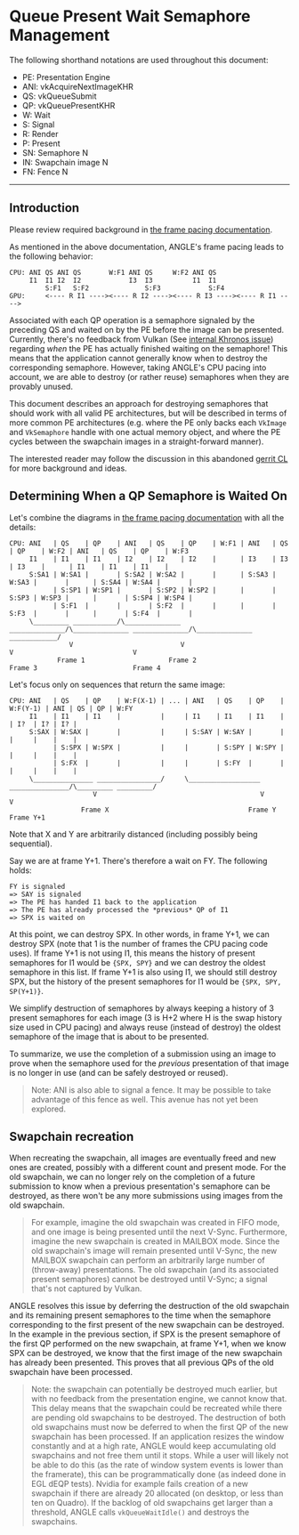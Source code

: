 # Queue Present Wait Semaphore Management

The following shorthand notations are used throughout this document:

- PE: Presentation Engine
- ANI: vkAcquireNextImageKHR
- QS: vkQueueSubmit
- QP: vkQueuePresentKHR
- W: Wait
- S: Signal
- R: Render
- P: Present
- SN: Semaphore N
- IN: Swapchain image N
- FN: Fence N

---

## Introduction

Please review required background in [the frame pacing documentation][FramePacing].

As mentioned in the above documentation, ANGLE's frame pacing leads to the following behavior:

```
CPU: ANI QS ANI QS       W:F1 ANI QS     W:F2 ANI QS
     I1  I1 I2  I2            I3  I3          I1  I1
         S:F1   S:F2              S:F3            S:F4
GPU:     <---- R I1 ----><---- R I2 ----><---- R I3 ----><---- R I1 ---->
```

Associated with each QP operation is a semaphore signaled by the preceding QS and waited on by the
PE before the image can be presented.  Currently, there's no feedback from Vulkan (See [internal
Khronos issue][VulkanIssue1060]) regarding _when_ the PE has actually finished waiting on the
semaphore!  This means that the application cannot generally know when to destroy the corresponding
semaphore.  However, taking ANGLE's CPU pacing into account, we are able to destroy (or rather
reuse) semaphores when they are provably unused.

This document describes an approach for destroying semaphores that should work with all valid PE
architectures, but will be described in terms of more common PE architectures (e.g. where the PE
only backs each `VkImage` and `VkSemaphore` handle with one actual memory object, and where the PE
cycles between the swapchain images in a straight-forward manner).

The interested reader may follow the discussion in this abandoned [gerrit CL][CL1757018] for more
background and ideas.

[FramePacing]: FramePacing.md
[VulkanIssue1060]: https://gitlab.khronos.org/vulkan/vulkan/issues/1060
[CL1757018]: https://chromium-review.googlesource.com/c/angle/angle/+/1757018

## Determining When a QP Semaphore is Waited On

Let's combine the diagrams in [the frame pacing documentation][FramePacing] with all the details:

    CPU: ANI   | QS    | QP    | ANI   | QS    | QP    | W:F1 | ANI   | QS    | QP    | W:F2 | ANI   | QS    | QP    | W:F3
         I1    | I1    | I1    | I2    | I2    | I2    |      | I3    | I3    | I3    |      | I1    | I1    | I1    |
         S:SA1 | W:SA1 |       | S:SA2 | W:SA2 |       |      | S:SA3 | W:SA3 |       |      | S:SA4 | W:SA4 |       |
               | S:SP1 | W:SP1 |       | S:SP2 | W:SP2 |      |       | S:SP3 | W:SP3 |      |       | S:SP4 | W:SP4 |
               | S:F1  |       |       | S:F2  |       |      |       | S:F3  |       |      |       | S:F4  |       |
         \_________ ___________/\______________ ______________/\______________ ______________/\______________ ____________/
                   V                           V                              V                              V
                Frame 1                     Frame 2                        Frame 3                        Frame 4

Let's focus only on sequences that return the same image:

    CPU: ANI   | QS    | QP    | W:F(X-1) | ... | ANI   | QS    | QP    | W:F(Y-1) | ANI | QS | QP | W:FY
         I1    | I1    | I1    |          |     | I1    | I1    | I1    |          | I?  | I? | I? |
         S:SAX | W:SAX |       |          |     | S:SAY | W:SAY |       |          |     |    |    |
               | S:SPX | W:SPX |          |     |       | S:SPY | W:SPY |          |     |    |    |
               | S:FX  |       |          |     |       | S:FY  |       |          |     |    |    |
         \_______________ ________________/     \__________________ _______________/\_________ _________/
                         V                                         V                          V
                      Frame X                                   Frame Y                   Frame Y+1

Note that X and Y are arbitrarily distanced (including possibly being sequential).

Say we are at frame Y+1.  There's therefore a wait on FY.  The following holds:

    FY is signaled
    => SAY is signaled
    => The PE has handed I1 back to the application
    => The PE has already processed the *previous* QP of I1
    => SPX is waited on

At this point, we can destroy SPX.  In other words, in frame Y+1, we can destroy SPX (note that 1 is
the number of frames the CPU pacing code uses).  If frame Y+1 is not using I1, this means the
history of present semaphores for I1 would be `{SPX, SPY}` and we can destroy the oldest
semaphore in this list.  If frame Y+1 is also using I1, we should still destroy SPX, but the history
of the present semaphores for I1 would be `{SPX, SPY, SP(Y+1)}`.

We simplify destruction of semaphores by always keeping a history of 3 present semaphores for each
image (3 is H+2 where H is the swap history size used in CPU pacing) and always reuse (instead of
destroy) the oldest semaphore of the image that is about to be presented.

To summarize, we use the completion of a submission using an image to prove when the semaphore used
for the *previous* presentation of that image is no longer in use (and can be safely destroyed or
reused).

> Note: ANI is also able to signal a fence.  It may be possible to take advantage of this fence as
> well.  This avenue has not yet been explored.

## Swapchain recreation

When recreating the swapchain, all images are eventually freed and new ones are created, possibly
with a different count and present mode.  For the old swapchain, we can no longer rely on the
completion of a future submission to know when a previous presentation's semaphore can be destroyed,
as there won't be any more submissions using images from the old swapchain.

> For example, imagine the old swapchain was created in FIFO mode, and one image is being presented
> until the next V-Sync.  Furthermore, imagine the new swapchain is created in MAILBOX mode.  Since
> the old swapchain's image will remain presented until V-Sync, the new MAILBOX swapchain can
> perform an arbitrarily large number of (throw-away) presentations.  The old swapchain (and its
> associated present semaphores) cannot be destroyed until V-Sync; a signal that's not captured by
> Vulkan.

ANGLE resolves this issue by deferring the destruction of the old swapchain and its remaining
present semaphores to the time when the semaphore corresponding to the first present of the new
swapchain can be destroyed.  In the example in the previous section, if SPX is the present semaphore
of the first QP performed on the new swapchain, at frame Y+1, when we know SPX can be destroyed, we
know that the first image of the new swapchain has already been presented.  This proves that all
previous QPs of the old swapchain have been processed.

> Note: the swapchain can potentially be destroyed much earlier, but with no feedback from the
> presentation engine, we cannot know that.  This delay means that the swapchain could be recreated
> while there are pending old swapchains to be destroyed.  The destruction of both old swapchains
> must now be deferred to when the first QP of the new swapchain has been processed.  If an
> application resizes the window constantly and at a high rate, ANGLE would keep accumulating old
> swapchains and not free them until it stops.  While a user will likely not be able to do this (as
> the rate of window system events is lower than the framerate), this can be programmatically done
> (as indeed done in EGL dEQP tests).  Nvidia for example fails creation of a new swapchain if there
> are already 20 allocated (on desktop, or less than ten on Quadro).  If the backlog of old
> swapchains get larger than a threshold, ANGLE calls `vkQueueWaitIdle()` and destroys the
> swapchains.
